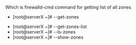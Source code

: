 Which is firewalld-cmd command for getting list of all zones

+ [root@serverX ~]# --get-zones
* [root@serverX ~]# --get-zones-list
* [root@serverX ~]# --ls-zones
* [root@serverX ~]# --show-zones
